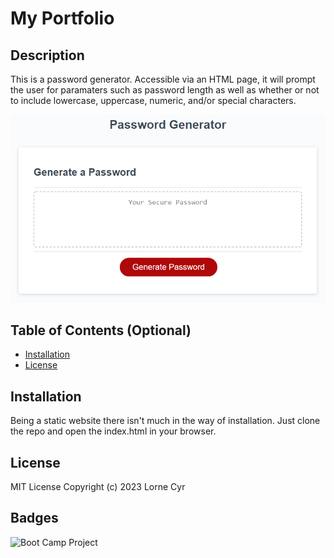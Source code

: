# My Portfolio

## Description

This is a password generator. Accessible via an HTML page, it will prompt the user for paramaters such as password length as well as whether or not to include lowercase, uppercase, numeric, and/or special characters.

![Screenshot of the live site](./screenshot.png)

## Table of Contents (Optional)

- [Installation](#installation)
- [License](#license)

## Installation

Being a static website there isn't much in the way of installation. Just clone the repo and open the index.html in your browser.

## License

MIT License Copyright (c) 2023 Lorne Cyr

## Badges

![Boot Camp Project](https://img.shields.io/badge/Boot%20Camp%20Project-%E2%9C%94%EF%B8%8F-green)
